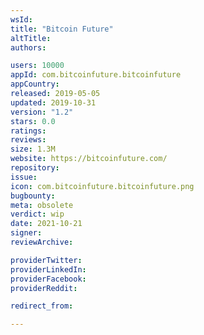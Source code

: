```yaml
---
wsId: 
title: "Bitcoin Future"
altTitle: 
authors:

users: 10000
appId: com.bitcoinfuture.bitcoinfuture
appCountry: 
released: 2019-05-05
updated: 2019-10-31
version: "1.2"
stars: 0.0
ratings: 
reviews: 
size: 1.3M
website: https://bitcoinfuture.com/
repository: 
issue: 
icon: com.bitcoinfuture.bitcoinfuture.png
bugbounty: 
meta: obsolete
verdict: wip
date: 2021-10-21
signer: 
reviewArchive:

providerTwitter: 
providerLinkedIn: 
providerFacebook: 
providerReddit: 

redirect_from:

---
```


